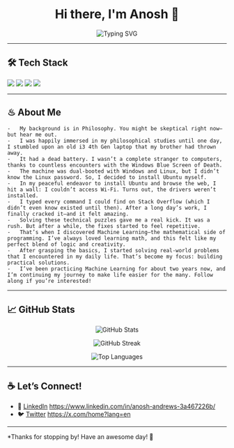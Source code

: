 <h1 align="center">Hi there, I'm Anosh 👋</h1>

<p align="center">
  <img src="https://readme-typing-svg.herokuapp.com?font=Fira+Code&size=24&pause=1000&color=36BCF7&center=true&vCenter=true&width=435&lines=Machine+Learning+Engineer;Artist+%7C+Creative+Coder;Lifelong+Learner" alt="Typing SVG" />
</p>

---

## 🛠️ Tech Stack

<img src="https://img.shields.io/badge/Python-3670A0?style=for-the-badge&logo=python&logoColor=white"/>
<img src="https://img.shields.io/badge/TensorFlow-FF6F00?style=for-the-badge&logo=tensorflow&logoColor=white"/>
<img src="https://img.shields.io/badge/PyTorch-EE4C2C?style=for-the-badge&logo=PyTorch&logoColor=white"/>
<img src="https://img.shields.io/badge/GitHub-181717?style=for-the-badge&logo=github&logoColor=white"/>

---

## ♨︎ About Me
	-	My background is in Philosophy. You might be skeptical right now—but hear me out.
	-	I was happily immersed in my philosophical studies until one day, I stumbled upon an old i3 4th Gen laptop that my brother had thrown away.
	-	It had a dead battery. I wasn’t a complete stranger to computers, thanks to countless encounters with the Windows Blue Screen of Death.
	-	The machine was dual-booted with Windows and Linux, but I didn’t know the Linux password. So, I decided to install Ubuntu myself.
	-	In my peaceful endeavor to install Ubuntu and browse the web, I hit a wall: I couldn’t access Wi-Fi. Turns out, the drivers weren’t installed.
	-	I typed every command I could find on Stack Overflow (which I didn’t even know existed until then). After a long day’s work, I finally cracked it—and it felt amazing.
	-	Solving these technical puzzles gave me a real kick. It was a rush. But after a while, the fixes started to feel repetitive.
	-	That’s when I discovered Machine Learning—the mathematical side of programming. I’ve always loved learning math, and this felt like my perfect blend of logic and creativity.
	-	After grasping the basics, I started solving real-world problems that I encountered in my daily life. That’s become my focus: building practical solutions.
	-	I’ve been practicing Machine Learning for about two years now, and I’m continuing my journey to make life easier for the many. Follow along if you’re interested!

---

## 📈 GitHub Stats

<p align="center">
  <img src="https://github-readme-stats.vercel.app/api?username=anoshandrews&show_icons=true&theme=solarized-light" alt="GitHub Stats"/>
</p>

<p align="center">
  <img src="https://github-readme-streak-stats.herokuapp.com/?user=anoshandrews&theme=solarized-light" alt="GitHub Streak"/>
</p>

<p align="center">
  <img src="https://github-readme-stats.vercel.app/api/top-langs/?username=anoshandrews&layout=compact&theme=solarized-light" alt="Top Languages"/>
</p>

---

## ☕ Let’s Connect!

- 💼 [LinkedIn](https://www.linkedin.com/) https://www.linkedin.com/in/anosh-andrews-3a467226b/
- 🐦 [Twitter](https://twitter.com/) https://x.com/home?lang=en

---

*Thanks for stopping by! Have an awesome day! 🚀
